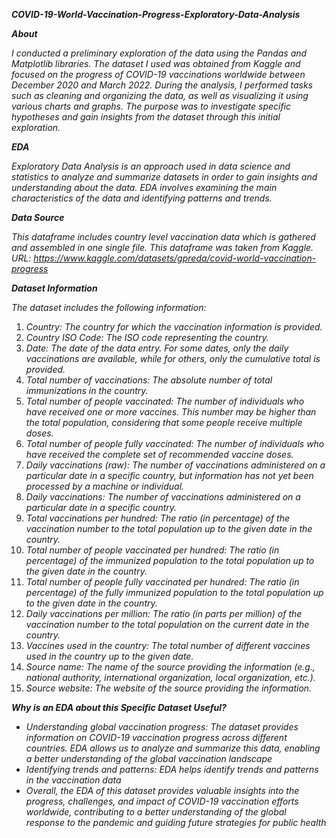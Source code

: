***COVID-19-World-Vaccination-Progress-Exploratory-Data-Analysis***

***About***

*I conducted a preliminary exploration of the data using the Pandas and Matplotlib libraries. The dataset I used was obtained from Kaggle and focused on the progress of COVID-19 vaccinations worldwide between December 2020 and March 2022. During the analysis, I performed tasks such as cleaning and organizing the data, as well as visualizing it using various charts and graphs. The purpose was to investigate specific hypotheses and gain insights from the dataset through this initial exploration.*

***EDA***

*Exploratory Data Analysis is an approach used in data science and statistics to analyze and summarize datasets in order to gain insights and understanding about the data. EDA involves examining the main characteristics of the data and identifying patterns and trends.*

***Data Source***

*This dataframe includes country level vaccination data which is gathered and assembled in one single file. This dataframe was taken from Kaggle.*
*URL: https://www.kaggle.com/datasets/gpreda/covid-world-vaccination-progress*

***Dataset Information***

*The dataset includes the following information:*

1. *Country: The country for which the vaccination information is provided.*
2. *Country ISO Code: The ISO code representing the country.*
3. *Date: The date of the data entry. For some dates, only the daily vaccinations are available, while for others, only the cumulative total is provided.*
4. *Total number of vaccinations: The absolute number of total immunizations in the country.*
5. *Total number of people vaccinated: The number of individuals who have received one or more vaccines. This number may be higher than the total population, considering that some people receive multiple doses.*
6. *Total number of people fully vaccinated: The number of individuals who have received the complete set of recommended vaccine doses.*
7. *Daily vaccinations (raw): The number of vaccinations administered on a particular date in a specific country, but information has not yet been processed by a machine or individual.*
8. *Daily vaccinations: The number of vaccinations administered on a particular date in a specific country.*
9. *Total vaccinations per hundred: The ratio (in percentage) of the vaccination number to the total population up to the given date in the country.*
10. *Total number of people vaccinated per hundred: The ratio (in percentage) of the immunized population to the total population up to the given date in the country.*
11. *Total number of people fully vaccinated per hundred: The ratio (in percentage) of the fully immunized population to the total population up to the given date in the country.*
12. *Daily vaccinations per million: The ratio (in parts per million) of the vaccination number to the total population on the current date in the country.*
13. *Vaccines used in the country: The total number of different vaccines used in the country up to the given date.*
14. *Source name: The name of the source providing the information (e.g., national authority, international organization, local organization, etc.).*
15. *Source website: The website of the source providing the information.*

***Why is an EDA about this Specific Dataset Useful?***

- *Understanding global vaccination progress: The dataset provides information on COVID-19 vaccination progress across different countries. EDA allows us to analyze and summarize this data, enabling a better understanding of the global vaccination landscape*
- *Identifying trends and patterns: EDA helps identify trends and patterns in the vaccination data*
- *Overall, the EDA of this dataset provides valuable insights into the progress, challenges, and impact of COVID-19 vaccination efforts worldwide, contributing to a better understanding of the global response to the pandemic and guiding future strategies for public health*
